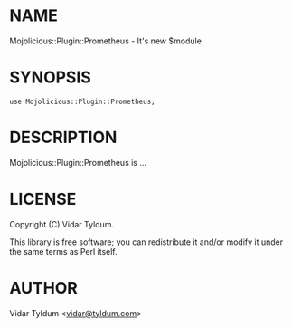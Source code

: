 # NAME

Mojolicious::Plugin::Prometheus - It's new $module

# SYNOPSIS

    use Mojolicious::Plugin::Prometheus;

# DESCRIPTION

Mojolicious::Plugin::Prometheus is ...

# LICENSE

Copyright (C) Vidar Tyldum.

This library is free software; you can redistribute it and/or modify
it under the same terms as Perl itself.

# AUTHOR

Vidar Tyldum &lt;vidar@tyldum.com>
